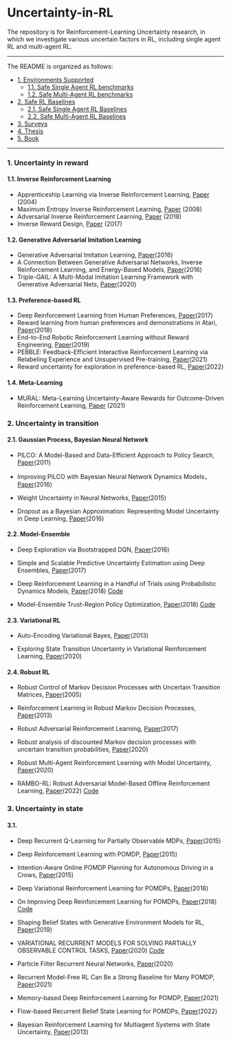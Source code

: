 # Uncertainty-in-RL







The repository is for Reinforcement-Learning Uncertainty research, in which we investigate various uncertain factors in RL, including single agent RL and multi-agent RL. 




***
The README is organized as follows:
- [1. Environments Supported](#1-environments-supported)
  * [1.1. Safe Single Agent RL benchmarks](#11-safe-single-agent-rl-benchmarks)
  * [1.2. Safe Multi-Agent RL benchmarks](#12-safe-multi-agent-rl-benchmarks)
- [2. Safe RL Baselines](#2-safe-rl-baselines)
  * [2.1. Safe Single Agent RL Baselines](#21-safe-single-agent-rl-baselines)
  * [2.2. Safe Multi-Agent RL Baselines](#22-safe-multi-agent-rl-baselines)
- [3. Surveys](#3-surveys)
- [4. Thesis](#4-thesis)
- [5. Book](#5-book)

***



### 1. Uncertainty in reward
#### 1.1. Inverse Reinforcement Learning 
- Apprenticeship Learning via Inverse Reinforcement Learning, [Paper](https://www.cs.utexas.edu/~sniekum/classes/RLFD-F15/papers/Abbeel04.pdf) (2004)
- Maximum Entropy Inverse Reinforcement Learning, [Paper](https://www.aaai.org/Papers/AAAI/2008/AAAI08-227.pdf?source=post_page---------------------------) (2008)
- Adversarial Inverse Reinforcement Learning, [Paper](https://arxiv.org/pdf/1710.11248.pdf) (2018)
- Inverse Reward Design, [Paper](https://proceedings.neurips.cc/paper/2017/file/32fdab6559cdfa4f167f8c31b9199643-Paper.pdf) (2017)

#### 1.2. Generative Adversarial Imitation Learning
- Generative Adversarial Imitation Learning, [Paper](https://proceedings.neurips.cc/paper/2016/file/cc7e2b878868cbae992d1fb743995d8f-Paper.pdf)(2016)
- A Connection Between Generative Adversarial Networks, Inverse Reinforcement Learning, and Energy-Based Models, [Paper](https://arxiv.org/pdf/1611.03852.pdf?source=post_page)(2016)
- Triple-GAIL: A Multi-Modal Imitation Learning Framework with Generative Adversarial Nets, [Paper](https://arxiv.org/pdf/2005.10622.pdf)(2020)

#### 1.3. Preference-based RL 
- Deep Reinforcement Learning from Human Preferences, [Paper](https://proceedings.neurips.cc/paper/2017/file/d5e2c0adad503c91f91df240d0cd4e49-Paper.pdf)(2017)
- Reward learning from human preferences and demonstrations in Atari, [Paper](https://proceedings.neurips.cc/paper/2018/file/8cbe9ce23f42628c98f80fa0fac8b19a-Paper.pdf)(2018)
- End-to-End Robotic Reinforcement Learning without Reward Engineering, [Paper](https://arxiv.org/pdf/1904.07854.pdf)(2019)
- PEBBLE: Feedback-Efficient Interactive Reinforcement Learning via Relabeling Experience and Unsupervised Pre-training, [Paper](https://arxiv.org/pdf/2106.05091.pdf)(2021)
- Reward uncertainty for exploration in preference-based RL, [Paper](https://arxiv.org/pdf/2205.12401.pdf)(2022)

#### 1.4. Meta-Learning 
- MURAL: Meta-Learning Uncertainty-Aware Rewards for Outcome-Driven Reinforcement Learning, [Paper](http://proceedings.mlr.press/v139/li21g/li21g.pdf) (2021)




### 2. Uncertainty in transition

#### 2.1. Gaussian Process, Bayesian Neural Network 

- PILCO: A Model-Based and Data-Efficient Approach to Policy Search, [Paper](https://mlg.eng.cam.ac.uk/pub/pdf/DeiRas11.pdf)(2011)

- Improving PILCO with Bayesian Neural Network Dynamics Models，[Paper](http://mlg.eng.cam.ac.uk/yarin/website/PDFs/DeepPILCO.pdf)(2016)

- Weight Uncertainty in Neural Networks, [Paper](http://proceedings.mlr.press/v37/blundell15.pdf)(2015)

- Dropout as a Bayesian Approximation: Representing Model Uncertainty in Deep Learning, [Paper](http://proceedings.mlr.press/v48/gal16.pdf)(2016)



#### 2.2. Model-Ensemble
 
- Deep Exploration via Bootstrapped DQN, [Paper](https://ieeexplore.ieee.org/stamp/stamp.jsp?tp=&arnumber=9287440)(2016) 

- Simple and Scalable Predictive Uncertainty Estimation using Deep Ensembles, [Paper](https://proceedings.neurips.cc/paper/2017/file/9ef2ed4b7fd2c810847ffa5fa85bce38-Paper.pdf)(2017)

- Deep Reinforcement Learning in a Handful of Trials using Probabilistic Dynamics Models, [Paper](https://proceedings.neurips.cc/paper/2018/file/3de568f8597b94bda53149c7d7f5958c-Paper.pdf)(2018)
[Code](https://github.com/kchua/handful-of-trials)

- Model-Ensemble Trust-Region Policy Optimization,  [Paper](https://arxiv.org/pdf/1802.10592.pdf)(2018)
[Code](https://github.com/thanard/me-trpo.)


#### 2.3. Variational RL


- Auto-Encoding Variational Bayes, [Paper](https://arxiv.org/pdf/1312.6114.pdf?source=post_page---------------------------)(2013)

- Exploring State Transition Uncertainty in Variational Reinforcement Learning, [Paper](https://ieeexplore.ieee.org/stamp/stamp.jsp?tp=&arnumber=9287440)(2020)



#### 2.4. Robust RL
- Robust Control of Markov Decision Processes with Uncertain Transition Matrices, [Paper](http://people.eecs.berkeley.edu/~elghaoui/Pubs/RobMDP_OR2005.pdf)(2005)

- Reinforcement Learning in Robust Markov Decision Processes, [Paper](https://proceedings.neurips.cc/paper/2013/file/0deb1c54814305ca9ad266f53bc82511-Paper.pdf)(2013)

- Robust Adversarial Reinforcement Learning, [Paper](http://proceedings.mlr.press/v70/pinto17a/pinto17a.pdf)(2017)

- Robust analysis of discounted Markov decision processes with uncertain transition probabilities, [Paper](http://www.amjcu.zju.edu.cn/amjcub/2020-2029/202004/417-436.pdf)(2020)

- Robust Multi-Agent Reinforcement Learning with Model Uncertainty, [Paper](https://proceedings.neurips.cc/paper/2020/file/774412967f19ea61d448977ad9749078-Paper.pdf)(2020)

- RAMBO-RL: Robust Adversarial Model-Based Offline Reinforcement Learning, [Paper](https://arxiv.org/pdf/2204.12581.pdf)(2022) [Code](https://github.com/marc-rigter/rambo)

### 3. Uncertainty in state

#### 3.1. 

- Deep Recurrent Q-Learning for Partially Observable MDPs, [Paper](https://arxiv.org/pdf/1507.06527.pdf)(2015)

- Deep Reinforcement Learning with POMDP, [Paper](http://cs229.stanford.edu/proj2015/363_report.pdf)(2015)

- Intention-Aware Online POMDP Planning for Autonomous Driving in a Crows, [Paper](https://bigbird.comp.nus.edu.sg/m2ap/wordpress/wp-content/uploads/2016/01/icra15.pdf)(2015) 

- Deep Variational Reinforcement Learning for POMDPs, [Paper](http://proceedings.mlr.press/v80/igl18a/igl18a.pdf)(2018)

- On Improving Deep Reinforcement Learning for POMDPs, [Paper](https://arxiv.org/pdf/1704.07978.pdf)(2018) [Code](https://github.com/bit1029public/ADRQN)

- Shaping Belief States with Generative Environment Models for RL, [Paper](https://proceedings.neurips.cc/paper/2019/file/2c048d74b3410237704eb7f93a10c9d7-Paper.pdf)(2019)

- VARIATIONAL RECURRENT MODELS FOR SOLVING PARTIALLY OBSERVABLE CONTROL TASKS, [Paper](https://openreview.net/pdf?id=r1lL4a4tDB)(2020)  [Code](https://github.com/oist-cnru/Variational-Recurrent-Models)

- Particle Filter Recurrent Neural Networks, [Paper](https://ojs.aaai.org/index.php/AAAI/article/view/5952)(2020)

- Recurrent Model-Free RL Can Be a Strong Baseline for Many POMDP, [Paper](https://arxiv.org/pdf/2110.05038.pdf)(2021) 

- Memory-based Deep Reinforcement Learning for POMDP, [Paper](https://arxiv.org/pdf/2102.12344.pdf)(2021) 

- Flow-based Recurrent Belief State Learning for POMDPs, [Paper](https://proceedings.mlr.press/v162/chen22q/chen22q.pdf)(2022) 

- Bayesian Reinforcement Learning for Multiagent Systems with State Uncertainty, [Paper](https://d1wqtxts1xzle7.cloudfront.net/33866159/msdm2013-proceedings-with-cover-page-v2.pdf?Expires=1668977494&Signature=DjGUcOEoWzZOYs5hjOkhWSHzS9udXcua7ZwBvo1guJvdJmqkBT6I~IbVp8qWzUain9vcAdjAAJEZj5qvuAIsxXaWj7IFUcSUbI~aBM~5xGNrKtUpYLRSZuPNjVBR~QXQvZigdjiNGnkWCeJ-WtHzoxCA2UnLXmTyKid7UBPYaVzyMxjYlqTsEQjphgR04ePt522N0fHMBMjE3ofqX-SQLBdkzhe7M8QwuHhPH6FMWLZ4Kp1HyOaVz-KmZfdTFxfRyHXDxxw6ymqJq8jiqnXmNuFqkt8kB528JYpG2JJ0hhaWLdlur1xXzsrvzoC~KEsJU2KGvfInIPECHeJvnEukTA__&Key-Pair-Id=APKAJLOHF5GGSLRBV4ZA#page=80)(2013)
 





